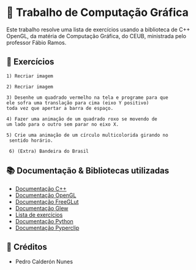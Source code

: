 
# 🐢 Trabalho de Computação Gráfica 

Este trabalho resolve uma lista de exercícios usando a biblioteca de C++ OpenGL, da matéria de Computação Gráfica, do CEUB, ministrada pelo professor Fábio Ramos.

## 🎯 Exercícios
    1) Recriar imagem

    2) Recriar imagem

    3) Desenhe um quadrado vermelho na tela e programe para que
    ele sofra uma translação para cima (eixo Y positivo) 
    toda vez que apertar a barra de espaço.

    4) Fazer uma animação de um quadrado roxo se movendo de 
    um lado para o outro sem parar no eixo X.

    5) Crie uma animação de um círculo multicolorida girando no
     sentido horário.

     6) (Extra) Bandeira do Brasil


## 📚 Documentação & Bibliotecas utilizadas
-  [Documentação C++](https://learn.microsoft.com/pt-br/cpp/cpp/?view=msvc-170)
-  [Documentação OpenGL](https://www.opengl.org/Documentation/Documentation.html)
-  [Documentação FreeGLut](https://freeglut.sourceforge.net/)
-  [Documentação Glew](https://glew.sourceforge.net/)
-  [Lista de exercícios](https://docs.google.com/document/d/1kjeUsu3waULmZgNxssrCaUTpHaLrtqh3xQh9CVnwPw0/edit?usp=sharing)
-  [Documentação Python](https://docs.python.org/pt-br/3/)
-  [Documentação Pyperclip](https://pyperclip.readthedocs.io/en/latest/)

## 🪪 Créditos 

- Pedro Calderón Nunes
